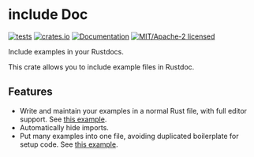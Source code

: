 # include Doc

[![tests](https://github.com/simon-bourne/include-doc/actions/workflows/tests.yml/badge.svg)](https://github.com/simon-bourne/include-doc/actions/workflows/tests.yml)
[![crates.io](https://img.shields.io/crates/v/include-doc.svg)](https://crates.io/crates/include-doc)
[![Documentation](https://docs.rs/include-doc/badge.svg)](https://docs.rs/include-doc)
[![MIT/Apache-2 licensed](https://img.shields.io/crates/l/include-doc)](./LICENSE-APACHE)

Include examples in your Rustdocs.

This crate allows you to include example files in Rustdoc.

## Features

- Write and maintain your examples in a normal Rust file, with full editor support. See [this example](https://github.com/simon-bourne/include-doc/blob/v0.0.2/example/src/doc_with_example.rs).
- Automatically hide imports.
- Put many examples into one file, avoiding duplicated boilerplate for setup code. See [this example](https://github.com/simon-bourne/include-doc/blob/v0.0.2/example/src/doc_with_tests.rs).

